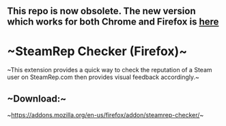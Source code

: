 ## This repo is now obsolete. The new version which works for both Chrome and Firefox is [here](https://github.com/0xffffabcd/steamrep-checker)

~SteamRep Checker (Firefox)~
==========================

~This extension provides a quick way to check the reputation of a Steam user on SteamRep.com then provides visual
feedback accordingly.~

~Download:~
---------

~https://addons.mozilla.org/en-us/firefox/addon/steamrep-checker/~
